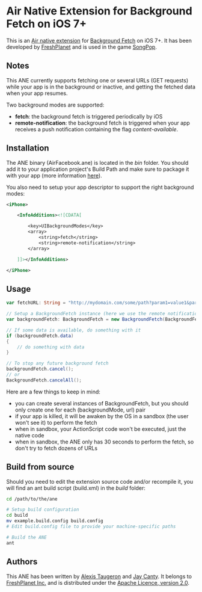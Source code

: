 Air Native Extension for Background Fetch on iOS 7+
======================================

This is an [Air native extension](http://www.adobe.com/devnet/air/native-extensions-for-air.html) for [Background Fetch](https://developer.apple.com/library/ios/documentation/iPhone/Conceptual/iPhoneOSProgrammingGuide/ManagingYourApplicationsFlow/ManagingYourApplicationsFlow.html#//apple_ref/doc/uid/TP40007072-CH4-SW24) on iOS 7+. It has been developed by [FreshPlanet](http://freshplanet.com) and is used in the game [SongPop](http://songpop.fm).


Notes
------

This ANE currently supports fetching one or several URLs (GET requests) while your app is in the background or inactive, and getting the fetched data when your app resumes.

Two background modes are supported:

* __fetch__: the background fetch is triggered periodically by iOS
* __remote-notification__: the background fetch is triggered when your app receives a push notification containing the flag _content-available_.


Installation
------

The ANE binary (AirFacebook.ane) is located in the *bin* folder. You should add it to your application project's Build Path and make sure to package it with your app (more information [here](http://help.adobe.com/en_US/air/build/WS597e5dadb9cc1e0253f7d2fc1311b491071-8000.html)).

You also need to setup your app descriptor to support the right background modes:

```xml
<iPhone>

	<InfoAdditions><![CDATA[

		<key>UIBackgroundModes</key>
		<array>
        	<string>fetch</string>
        	<string>remote-notification</string>
		</array>

	]]></InfoAdditions>

</iPhone>
```


Usage
-----

```actionscript
var fetchURL: String = "http://mydomain.com/some/path?param1=value1&param2=value2"

// Setup a BackgroundFetch instance (here we use the remote notification mode)
var backgroundFetch: BackgroundFetch = new BackgroundFetch(BackgroundFetch.BACKGROUND_MODE_REMOTE_NOTIFICATION, fetchURL);

// If some data is available, do something with it
if (backgroundFetch.data)
{
	// do something with data
}

// To stop any future background fetch
backgroundFetch.cancel();
// or
BackgroundFetch.cancelAll();
```

Here are a few things to keep in mind:

* you can create several instances of BackgroundFetch, but you should only create one for each (backgroundMode, url) pair
* if your app is killed, it will be awaken by the OS in a sandbox (the user won't see it) to perform the fetch
* when in sandbox, your ActionScript code won't be executed, just the native code
* when in sandbox, the ANE only has 30 seconds to perform the fetch, so don't try to fetch dozens of URLs


Build from source
---------

Should you need to edit the extension source code and/or recompile it, you will find an ant build script (build.xml) in the *build* folder:
    
```bash
cd /path/to/the/ane

# Setup build configuration
cd build
mv example.build.config build.config
# Edit build.config file to provide your machine-specific paths

# Build the ANE
ant
```


Authors
------

This ANE has been written by [Alexis Taugeron](http://alexistaugeron.com) and [Jay Canty](https://github.com/jaycanty). It belongs to [FreshPlanet Inc.](http://freshplanet.com) and is distributed under the [Apache Licence, version 2.0](http://www.apache.org/licenses/LICENSE-2.0).